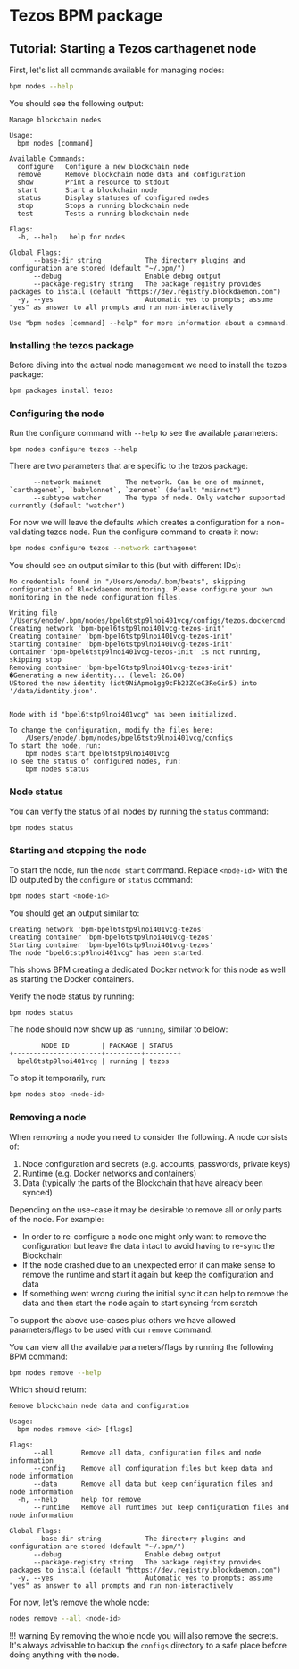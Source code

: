 # Tezos BPM package

## Tutorial: Starting a Tezos carthagenet node

First, let's list all commands available for managing nodes:

```bash
bpm nodes --help
```

You should see the following output:

```
Manage blockchain nodes

Usage:
  bpm nodes [command]

Available Commands:
  configure   Configure a new blockchain node
  remove      Remove blockchain node data and configuration
  show        Print a resource to stdout
  start       Start a blockchain node
  status      Display statuses of configured nodes
  stop        Stops a running blockchain node
  test        Tests a running blockchain node

Flags:
  -h, --help   help for nodes

Global Flags:
      --base-dir string           The directory plugins and configuration are stored (default "~/.bpm/")
      --debug                     Enable debug output
      --package-registry string   The package registry provides packages to install (default "https://dev.registry.blockdaemon.com")
  -y, --yes                       Automatic yes to prompts; assume "yes" as answer to all prompts and run non-interactively

Use "bpm nodes [command] --help" for more information about a command.
```

### Installing the tezos package

Before diving into the actual node management we need to install the tezos package:

```bash
bpm packages install tezos
```

### Configuring the node

Run the configure command with `--help` to see the available parameters:

```
bpm nodes configure tezos --help
```

There are two parameters that are specific to the tezos package:

```
      --network mainnet      The network. Can be one of mainnet, `carthagenet`, `babylonnet`, `zeronet` (default "mainnet")
      --subtype watcher      The type of node. Only watcher supported currently (default "watcher")
```

For now we will leave the defaults which creates a configuration for a non-validating tezos node. Run the configure command to create it now:

```bash
bpm nodes configure tezos --network carthagenet
```

You should see an output similar to this (but with different IDs):

```
No credentials found in "/Users/enode/.bpm/beats", skipping configuration of Blockdaemon monitoring. Please configure your own monitoring in the node configuration files.

Writing file '/Users/enode/.bpm/nodes/bpel6tstp9lnoi401vcg/configs/tezos.dockercmd'
Creating network 'bpm-bpel6tstp9lnoi401vcg-tezos-init'
Creating container 'bpm-bpel6tstp9lnoi401vcg-tezos-init'
Starting container 'bpm-bpel6tstp9lnoi401vcg-tezos-init'
Container 'bpm-bpel6tstp9lnoi401vcg-tezos-init' is not running, skipping stop
Removing container 'bpm-bpel6tstp9lnoi401vcg-tezos-init'
�Generating a new identity... (level: 26.00)
UStored the new identity (idt9NiApmo1gg9cFb23ZCeC3ReGin5) into '/data/identity.json'.


Node with id "bpel6tstp9lnoi401vcg" has been initialized.

To change the configuration, modify the files here:
    /Users/enode/.bpm/nodes/bpel6tstp9lnoi401vcg/configs
To start the node, run:
    bpm nodes start bpel6tstp9lnoi401vcg
To see the status of configured nodes, run:
    bpm nodes status
```

### Node status

You can verify the status of all nodes by running the `status` command:

```bash
bpm nodes status
```

### Starting and stopping the node

To start the node, run the `node start` command. Replace `<node-id>` with the ID outputed by the `configure` or `status` command:

```bash
bpm nodes start <node-id>
```

You should get an output similar to:

```
Creating network 'bpm-bpel6tstp9lnoi401vcg-tezos'
Creating container 'bpm-bpel6tstp9lnoi401vcg-tezos'
Starting container 'bpm-bpel6tstp9lnoi401vcg-tezos'
The node "bpel6tstp9lnoi401vcg" has been started.
```

This shows BPM creating a dedicated Docker network for this node as well as starting the Docker containers.

Verify the node status by running:

```bash
bpm nodes status
```

The node should now show up as `running`, similar to below:

```
        NODE ID        | PACKAGE | STATUS
+----------------------+---------+--------+
  bpel6tstp9lnoi401vcg | running | tezos
```

To stop it temporarily, run:

```bash
bpm nodes stop <node-id>
```

### Removing a node

When removing a node you need to consider the following. A node consists of:

1. Node configuration and secrets (e.g. accounts, passwords, private keys)
2. Runtime (e.g. Docker networks and containers)
3. Data (typically the parts of the Blockchain that have already been synced)

Depending on the use-case it may be desirable to remove all or only parts of the node. For example:

* In order to re-configure a node one might only want to remove the configuration but leave the data intact to avoid having to re-sync the Blockchain
* If the node crashed due to an unexpected error it can make sense to remove the runtime and start it again but keep the configuration and data
* If something went wrong during the initial sync it can help to remove the data and then start the node again to start syncing from scratch

To support the above use-cases plus others we have allowed parameters/flags to be used with our `remove` command.

You can view all the available parameters/flags by running the following BPM command:

```bash
bpm nodes remove --help
```

Which should return:

```
Remove blockchain node data and configuration

Usage:
  bpm nodes remove <id> [flags]

Flags:
      --all       Remove all data, configuration files and node information
      --config    Remove all configuration files but keep data and node information
      --data      Remove all data but keep configuration files and node information
  -h, --help      help for remove
      --runtime   Remove all runtimes but keep configuration files and node information

Global Flags:
      --base-dir string           The directory plugins and configuration are stored (default "~/.bpm/")
      --debug                     Enable debug output
      --package-registry string   The package registry provides packages to install (default "https://dev.registry.blockdaemon.com")
  -y, --yes                       Automatic yes to prompts; assume "yes" as answer to all prompts and run non-interactively
```

For now, let's remove the whole node:

```bash
nodes remove --all <node-id>
```

!!! warning
    By removing the whole node you will also remove the secrets. It's always advisable to backup the `configs` directory to a safe place before doing anything with the node.
